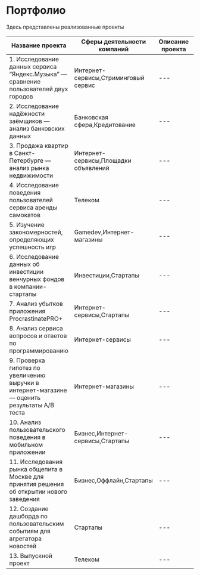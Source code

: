 # Портфолио
Здесь представлены реализованные проекты

|Название проекта|Сферы деятельности компаний|Описание проекта|Стек|
|---|---|---|---|
|1. Исследование данных сервиса “Яндекс.Музыка” — сравнение пользователей двух городов|Интернет-сервисы,Стриминговый сервис|---|---|
|2. Исследование надёжности заёмщиков — анализ банковских данных|Банковская сфера,Кредитование|---|---|
|3. Продажа квартир в Санкт-Петербурге — анализ рынка недвижимости|Интернет-сервисы,Площадки объявлений|---|---|
|4. Исследование поведения пользователей сервиса аренды самокатов|Телеком|---|---|
|5. Изучение закономерностей, определяющих успешность игр|Gamedev,Интернет-магазины|---|---|
|6. Исследование данных об инвестиции венчурных фондов в компании-стартапы|Инвестиции,Стартапы|---|---|
|7. Анализ убытков приложения ProcrastinatePRO+|Интернет-сервисы,Стартапы|---|---|
|8. Анализ сервиса вопросов и ответов по программированию|Интернет-сервисы|---|---|
|9. Проверка гипотез по увеличению выручки в интернет-магазине — оценить результаты A/B теста|Интернет-магазины|---|---|
|10. Анализ пользовательского поведения в мобильном приложении|Бизнес,Интернет-сервисы,Стартапы|---|---|
|11. Исследования рынка общепита в Москве для принятия решения об открытии нового заведения|Бизнес,Оффлайн,Стартапы|---|---|
|12. Создание дашборда по пользовательским событиям для агрегатора новостей|Стартапы|---|---|
|13. Выпускной проект|Телеком|---|---|

